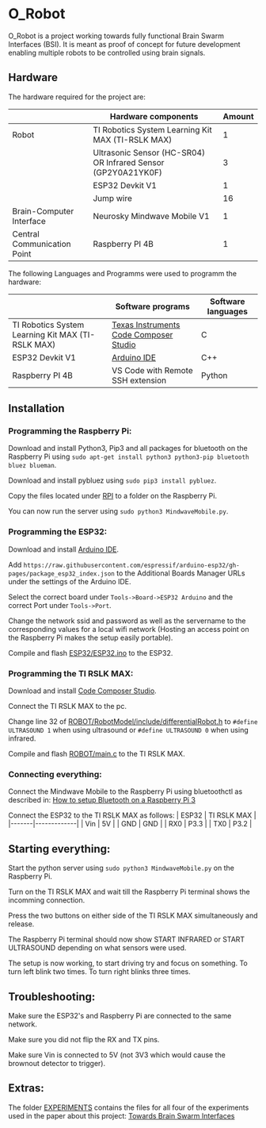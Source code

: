 # O_Robot
O_Robot is a project working towards fully functional Brain Swarm Interfaces (BSI). It is meant as proof of concept for future development enabling multiple robots to be controlled using brain signals.

## Hardware
The hardware required for the project are:

|                             | Hardware components                                           | Amount |
|-----------------------------|---------------------------------------------------------------|--------|
| Robot                       | TI Robotics System Learning Kit MAX (TI-RSLK MAX)             | 1      |
|                             | Ultrasonic Sensor (HC-SR04) OR Infrared Sensor (GP2Y0A21YK0F) | 3      |
|                             | ESP32 Devkit V1                                               | 1      |
|                             | Jump wire                                                     | 16     |
| Brain-Computer Interface    | Neurosky Mindwave Mobile V1                                   | 1      |
| Central Communication Point | Raspberry PI 4B                                               | 1      |

The following Languages and Programms were used to programm the hardware:

|                                                   | Software programs                                                          | Software languages |
|---------------------------------------------------|----------------------------------------------------------------------------|--------------------|
| TI Robotics System Learning Kit MAX (TI-RSLK MAX) | [Texas Instruments Code Composer Studio](https://www.ti.com/tool/CCSTUDIO) | C                  |
| ESP32 Devkit V1                                   | [Arduino IDE](https://www.arduino.cc/en/software)                          | C++                |
| Raspberry PI 4B                                   | VS Code with Remote SSH extension                                          | Python             |

## Installation

### Programming the Raspberry Pi:
Download and install Python3, Pip3 and all packages for bluetooth on the Raspberry Pi using ```sudo apt-get install python3 python3-pip bluetooth bluez blueman```.

Download and install pybluez using ```sudo pip3 install pybluez```.

Copy the files located under [RPI](RPI) to a folder on the Raspberry Pi.

You can now run the server using ```sudo python3 MindwaveMobile.py```.


### Programming the ESP32:
Download and install [Arduino IDE](https://www.arduino.cc/en/software).

Add ```https://raw.githubusercontent.com/espressif/arduino-esp32/gh-pages/package_esp32_index.json``` to the Additional Boards Manager URLs under the settings of the Arduino IDE.

Select the correct board under ```Tools->Board->ESP32 Arduino``` and the correct Port under ```Tools->Port```.

Change the network ssid and password as well as the servername to the corresponding values for a local wifi network (Hosting an access point on the Raspberry Pi makes the setup easily portable).

Compile and flash [ESP32/ESP32.ino](ESP32/ESP32.ino) to the ESP32.

### Programming the TI RSLK MAX:
Download and install [Code Composer Studio](https://www.ti.com/tool/CCSTUDIO).

Connect the TI RSLK MAX to the pc.

Change line 32 of [ROBOT/RobotModel/include/differentialRobot.h](ROBOT/RobotModel/include/differentialRobot.h) to ```#define ULTRASOUND 1``` when using ultrasound or ```#define ULTRASOUND 0``` when using infrared.

Compile and flash [ROBOT/main.c](ROBOT/main.c) to the TI RSLK MAX.


### Connecting everything:
Connect the Mindwave Mobile to the Raspberry Pi using bluetoothctl as described in: [How to setup Bluetooth on a Raspberry Pi 3](https://www.cnet.com/tech/computing/how-to-setup-bluetooth-on-a-raspberry-pi-3/)

Connect the ESP32 to the TI RSLK MAX as follows:
| ESP32 | TI RSLK MAX |
|-------|-------------|
|   Vin |          5V |
|   GND |         GND |
|   RX0 |        P3.3 |
|   TX0 |        P3.2 |

## Starting everything:
Start the python server using ```sudo python3 MindwaveMobile.py``` on the Raspberry Pi.

Turn on the TI RSLK MAX and wait till the Raspberry Pi terminal shows the incomming connection.

Press the two buttons on either side of the TI RSLK MAX simultaneously and release.

The Raspberry Pi terminal should now show START INFRARED or START ULTRASOUND depending on what sensors were used.

The setup is now working, to start driving try and focus on something. To turn left blink two times. To turn right blinks three times.


## Troubleshooting:
Make sure the ESP32's and Raspberry Pi are connected to the same network.

Make sure you did not flip the RX and TX pins.

Make sure Vin is connected to 5V (not 3V3 which would cause the brownout detector to trigger).

## Extras:
The folder [EXPERIMENTS](EXPERIMENTS) contains the files for all four of the experiments used in the paper about this project: [Towards Brain Swarm Interfaces](towards_brain_swarm_interfaces.pdf)
